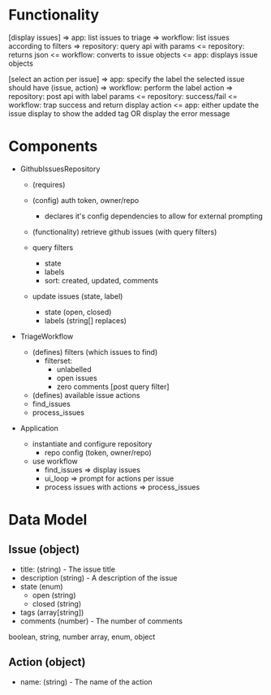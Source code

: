 # Functionality

[display issues]
=> app: list issues to triage
=> workflow: list issues according to filters
=> repository: query api with params
<= repository: returns json
<= workflow: converts to issue objects
<= app: displays issue objects

[select an action per issue]
=> app: specify the label the selected issue should have
    (issue, action)
=> workflow: perform the label action
=> repository: post api with label params
<= repository: success/fail
<= workflow: trap success and return display action
<= app: either update the issue display to show the added tag
        OR display the error message


# Components

- GithubIssuesRepository
    - (requires)
    - (config) auth token, owner/repo
        - declares it's config dependencies to allow for external prompting
    - (functionality) retrieve github issues (with query filters)

    - query filters
        - state
        - labels
        - sort: created, updated, comments

    - update issues (state, label)
        - state (open, closed)
        - labels (string[] replaces)

- TriageWorkflow
    - (defines) filters (which issues to find)
        - filterset:
            - unlabelled
            - open issues
            - zero comments [post query filter]
    - (defines) available issue actions
    - find_issues
    - process_issues

- Application
    - instantiate and configure repository
        - repo config (token, owner/repo)
    - use workflow
        - find_issues => display issues
        - ui_loop => prompt for actions per issue
        - process issues with actions => process_issues

# Data Model

## Issue (object)
+ title: (string) - The issue title
+ description (string) - A description of the issue
+ state (enum)
    - open (string)
    - closed (string)
+ tags (array[string])
+ comments (number) - The number of comments


boolean, string, number
array, enum, object

## Action (object)
+ name: (string) - The name of the action

